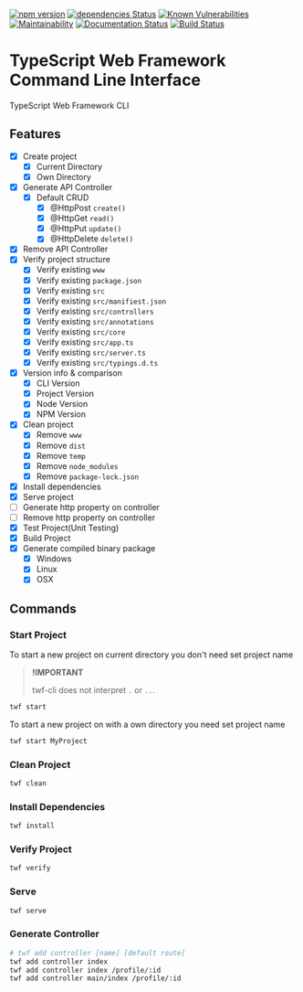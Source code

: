 [![npm version](https://badge.fury.io/js/twf-cli.svg)](https://badge.fury.io/js/twf-cli)
[![dependencies Status](https://david-dm.org/olaferlandsen/twf-cli/status.svg)](https://david-dm.org/olaferlandsen/twf-cli)
[![Known Vulnerabilities](https://snyk.io/test/github/olaferlandsen/twf-cli/badge.svg?targetFile=package.json)](https://snyk.io/test/github/olaferlandsen/twf-cli?targetFile=package.json)
[![Maintainability](https://api.codeclimate.com/v1/badges/57e794f686735825e6d6/maintainability)](https://codeclimate.com/github/olaferlandsen/twf-cli/maintainability)
[![Documentation Status](https://readthedocs.org/projects/twf-cli/badge/?version=latest)](https://twf-cli.readthedocs.io/en/latest/?badge=latest)
[![Build Status](https://travis-ci.org/olaferlandsen/twf-cli.svg?branch=master)](https://travis-ci.org/olaferlandsen/twf-cli)

# TypeScript Web Framework Command Line Interface
TypeScript Web Framework CLI


## Features
* [x] Create project
    * [x] Current Directory
    * [x] Own Directory
* [x] Generate API Controller
    * [x] Default CRUD
        * [x] @HttpPost `create()`
        * [x] @HttpGet `read()`
        * [x] @HttpPut `update()`
        * [x] @HttpDelete `delete()`
* [x] Remove API Controller
* [x] Verify project structure
    * [x] Verify existing `www`
    * [x] Verify existing `package.json`
    * [x] Verify existing `src`
    * [x] Verify existing `src/manifiest.json`
    * [x] Verify existing `src/controllers`
    * [x] Verify existing `src/annotations`
    * [x] Verify existing `src/core`
    * [x] Verify existing `src/app.ts`
    * [x] Verify existing `src/server.ts`
    * [x] Verify existing `src/typings.d.ts`
* [x] Version info & comparison
    * [x] CLI Version
    * [x] Project Version
    * [x] Node Version
    * [x] NPM Version
* [x] Clean project
    * [x] Remove `www`
    * [x] Remove `dist`
    * [x] Remove `temp`
    * [x] Remove `node_modules`
    * [x] Remove `package-lock.json`
* [x] Install dependencies
* [x] Serve project
* [ ] Generate http property on controller
* [ ] Remove http property on controller
* [x] Test Project(Unit Testing)
* [x] Build Project
* [x] Generate compiled binary package
    * [x] Windows
    * [x] Linux
    * [x] OSX

## Commands


### Start Project

To start a new project on current directory you don't need set project name
> **!IMPORTANT**
>
> twf-cli does not interpret `.` or `..`.

```bash
twf start
```

To start a new project on with a own directory you need set project name
```bash
twf start MyProject
```

### Clean Project
```bash
twf clean
```

### Install Dependencies
```bash
twf install
```

### Verify Project 
```bash
twf verify
```

### Serve
```bash
twf serve
```

### Generate Controller
```bash
# twf add controller [name] [default route]
twf add controller index
twf add controller index /profile/:id
twf add controller main/index /profile/:id
```
